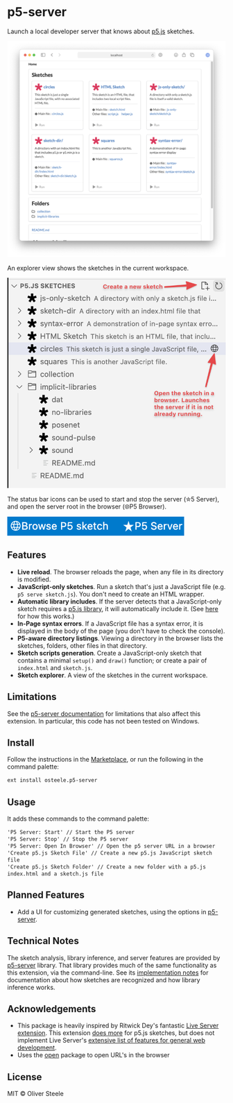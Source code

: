 # p5-server

Launch a local developer server that knows about
[p5.js](https://p5js.org/libraries/) sketches.

![browser directory listing](docs/screenshot.png)

An explorer view shows the sketches in the current workspace.

![explorer](docs/explorer.png)

The status bar icons can be used to start and stop the server (✮5 Server), and
open the server root in the browser (🌐P5 Browser).

![status bar](docs/status-bar.png)

## Features

* **Live reload**. The browser reloads the page, when any file in its directory is
  modified.
* **JavaScript-only sketches**. Run a sketch that's just a JavaScript file (e.g.
  `p5 serve sketch.js`). You don't need to create an HTML wrapper.
* **Automatic library includes**. If the server detects that a JavaScript-only
  sketch requires a [p5.js library](https://p5js.org/libraries/), it will
  automatically include it. (See
  [here](https://github.com/osteele/p5-server#automatic-library-inclusion) for
  how this works.)
* **In-Page syntax errors**. If a JavaScript file has a syntax error, it is
  displayed in the body of the page (you don't have to check the console).
* **P5-aware directory listings**. Viewing a directory in the browser lists the
  sketches, folders, other files in that directory.
* **Sketch scripts generation**. Create a JavaScript-only sketch that contains a
  minimal `setup()` and `draw()` function; or create a pair of `index.html` and
  `sketch.js`.
* **Sketch explorer**. A view of the sketches in the current workspace.

## Limitations

See the [p5-server
documentation](https://github.com/osteele/p5-server#limitations) for limitations
that also affect this extension. In particular, this code has not been tested on
Windows.

## Install

Follow the instructions in the
[Marketplace](https://marketplace.visualstudio.com/items?itemName=osteele.p5-server),
or run the following in the command palette:

```sh
ext install osteele.p5-server
```

## Usage

It adds these commands to the command palette:

```text
'P5 Server: Start' // Start the P5 server
'P5 Server: Stop' // Stop the P5 server
'P5 Server: Open In Browser' // Open the p5 server URL in a browser
'Create p5.js Sketch File' // Create a new p5.js JavaScript sketch file
'Create p5.js Sketch Folder' // Create a new folder with a p5.js index.html and a sketch.js file
```

## Planned Features

* Add a UI for customizing generated sketches, using the options in [p5-server](https://github.com/osteele/p5-server#p5-create-sketch-name---no-html).

## Technical Notes

The sketch analysis, library inference, and server features are provided by
[p5-server](https://github.com/osteele/p5-server) library. That library provides
much of the same functionality as this extension, via the command-line. See its
[implementation
notes](https://github.com/osteele/p5-server#implementation-notes) for
documentation about how sketches are recognized and how library inference works.

## Acknowledgements

* This package is heavily inspired by Ritwick Dey's fantastic [Live Server
  extension](https://ritwickdey.github.io/vscode-live-server/). This extension
  [does more](#features) for p5.js sketches, but does not implement Live
  Server's [extensive list of features for general web
  development](https://github.com/ritwickdey/vscode-live-server#features).
* Uses the [open](https://github.com/sindresorhus/open#readme) package to open URL's in the browser

## License

MIT © Oliver Steele
